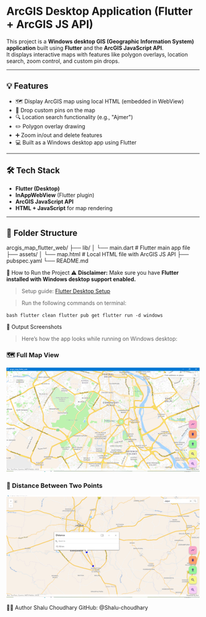# ArcGIS Desktop Application (Flutter + ArcGIS JS API)

This project is a **Windows desktop GIS (Geographic Information System) application** built using **Flutter** and the **ArcGIS JavaScript API**.  
It displays interactive maps with features like polygon overlays, location search, zoom control, and custom pin drops.

---

## 💡 Features

- 🗺️ Display ArcGIS map using local HTML (embedded in WebView)
- 📍 Drop custom pins on the map
- 🔍 Location search functionality (e.g., "Ajmer")
- ✏️ Polygon overlay drawing
- ➕ Zoom in/out and delete features
- 💻 Built as a Windows desktop app using Flutter

---

## 🛠️ Tech Stack

- **Flutter (Desktop)**
- **InAppWebView** (Flutter plugin)
- **ArcGIS JavaScript API**
- **HTML + JavaScript** for map rendering

---

## 📂 Folder Structure
arcgis_map_flutter_web/
├── lib/
│ └── main.dart # Flutter main app file
├── assets/
│ └── map.html # Local HTML file with ArcGIS JS API
├── pubspec.yaml
└── README.md

🧪 How to Run the Project 
⚠️ **Disclaimer:** Make sure you have **Flutter installed with Windows desktop support enabled.**  
> Setup guide: [Flutter Desktop Setup](https://docs.flutter.dev/desktop)

>Run the following commands on terminal:

``bash
flutter clean
flutter pub get
flutter run -d windows ``

📸 Output Screenshots 
> Here’s how the app looks while running on Windows desktop:
### 🗺️ Full Map View  
<img src="assets/front_map.png" width="600"/>

### 📏 Distance Between Two Points  
<img src="assets/distance.png" width="600"/>

🙋‍♀️ Author
Shalu Choudhary
GitHub: @Shalu-choudhary
